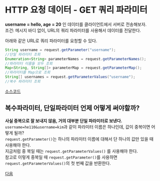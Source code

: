 # HTTP 요청 데이터 - GET 쿼리 파라미터

**username = hello, age = 20** 인 데이터를 클라이언트에서 서버로 전송해보자.    
조건: 메시지 바디 없이, URL의 쿼리 파라미터를 사용해서 데이터를 전달한다.        

아래와 같은 URL로 쿼리 파라미터를 요청할 수 있다.
````java
String username = request.getParameter("username"); 
//단일 파라미터 조회
Enumeration<String> parameterNames = request.getParameterNames(); 
//파라미터 이름들 모두 조회
Map<String, String[]> parameterMap = request.getParameterMap();
//파라미터를 Map으로 조회
String[] usernames = request.getParameterValues("username"); 
//복수 파라미터 조회 
````
[소스코드](../src/main.j)

## 복수파라미터, 단일파라미터 언제 어떻게 써야할까?
**사실 중복으로 잘 보내지 않음, 거의 대부분 단일 파라미터로 보낸다.**
```username=he110&username=kim```과 같이 파라미터 이름은 하나인데, 값이 중복이면 어떻게 될까?  
```request.getParameter()```는 하나의 파라미터 이름에 대해서 단 하나의 값만 있을 때 사용해야 한다.    
지금처럼 중 복일 때는 ```request.getParameterValues()``` 를 사용해야 한다.     
참고로 이렇게 중복일 때 ```request.getParameter()```를 사용하면 ```request.getParameterValues()```의 첫 번째 값을 반환한다.  

[다음](2-7.md)